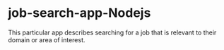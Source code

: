 # job-search-app-Nodejs
This particular app describes searching for a job that is relevant to their domain or area of interest.
